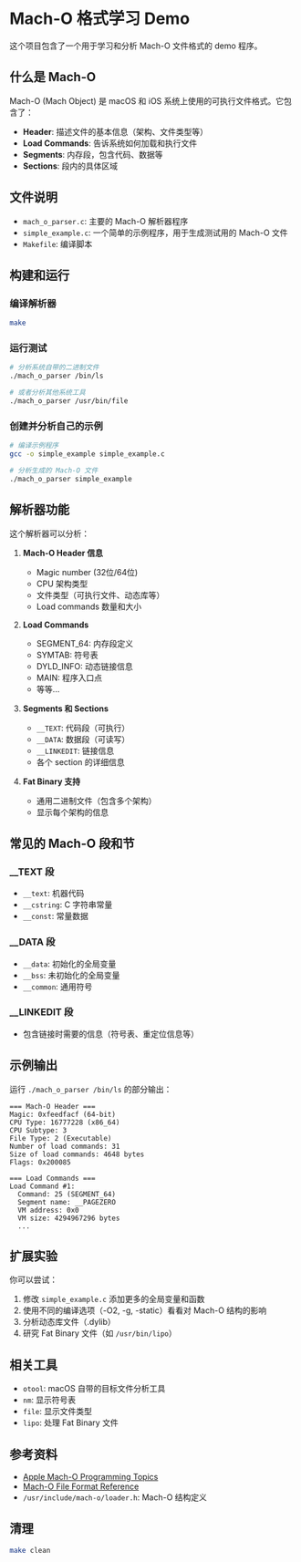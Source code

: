 # Mach-O 格式学习 Demo

这个项目包含了一个用于学习和分析 Mach-O 文件格式的 demo 程序。

## 什么是 Mach-O

Mach-O (Mach Object) 是 macOS 和 iOS 系统上使用的可执行文件格式。它包含了：

- **Header**: 描述文件的基本信息（架构、文件类型等）
- **Load Commands**: 告诉系统如何加载和执行文件
- **Segments**: 内存段，包含代码、数据等
- **Sections**: 段内的具体区域

## 文件说明

- `mach_o_parser.c`: 主要的 Mach-O 解析器程序
- `simple_example.c`: 一个简单的示例程序，用于生成测试用的 Mach-O 文件
- `Makefile`: 编译脚本

## 构建和运行

### 编译解析器

```bash
make
```

### 运行测试

```bash
# 分析系统自带的二进制文件
./mach_o_parser /bin/ls

# 或者分析其他系统工具
./mach_o_parser /usr/bin/file
```

### 创建并分析自己的示例

```bash
# 编译示例程序
gcc -o simple_example simple_example.c

# 分析生成的 Mach-O 文件
./mach_o_parser simple_example
```

## 解析器功能

这个解析器可以分析：

1. **Mach-O Header 信息**
   - Magic number (32位/64位)
   - CPU 架构类型
   - 文件类型（可执行文件、动态库等）
   - Load commands 数量和大小

2. **Load Commands**
   - SEGMENT_64: 内存段定义
   - SYMTAB: 符号表
   - DYLD_INFO: 动态链接信息
   - MAIN: 程序入口点
   - 等等...

3. **Segments 和 Sections**
   - `__TEXT`: 代码段（可执行）
   - `__DATA`: 数据段（可读写）
   - `__LINKEDIT`: 链接信息
   - 各个 section 的详细信息

4. **Fat Binary 支持**
   - 通用二进制文件（包含多个架构）
   - 显示每个架构的信息

## 常见的 Mach-O 段和节

### __TEXT 段
- `__text`: 机器代码
- `__cstring`: C 字符串常量
- `__const`: 常量数据

### __DATA 段
- `__data`: 初始化的全局变量
- `__bss`: 未初始化的全局变量
- `__common`: 通用符号

### __LINKEDIT 段
- 包含链接时需要的信息（符号表、重定位信息等）

## 示例输出

运行 `./mach_o_parser /bin/ls` 的部分输出：

```
=== Mach-O Header ===
Magic: 0xfeedfacf (64-bit)
CPU Type: 16777228 (x86_64)
CPU Subtype: 3
File Type: 2 (Executable)
Number of load commands: 31
Size of load commands: 4648 bytes
Flags: 0x200085

=== Load Commands ===
Load Command #1:
  Command: 25 (SEGMENT_64)
  Segment name: __PAGEZERO
  VM address: 0x0
  VM size: 4294967296 bytes
  ...
```

## 扩展实验

你可以尝试：

1. 修改 `simple_example.c` 添加更多的全局变量和函数
2. 使用不同的编译选项（-O2, -g, -static）看看对 Mach-O 结构的影响
3. 分析动态库文件（.dylib）
4. 研究 Fat Binary 文件（如 `/usr/bin/lipo`）

## 相关工具

- `otool`: macOS 自带的目标文件分析工具
- `nm`: 显示符号表
- `file`: 显示文件类型
- `lipo`: 处理 Fat Binary 文件

## 参考资料

- [Apple Mach-O Programming Topics](https://developer.apple.com/library/archive/documentation/DeveloperTools/Conceptual/MachOTopics/)
- [Mach-O File Format Reference](https://github.com/aidansteele/osx-abi-macho-file-format-reference)
- `/usr/include/mach-o/loader.h`: Mach-O 结构定义

## 清理

```bash
make clean
```